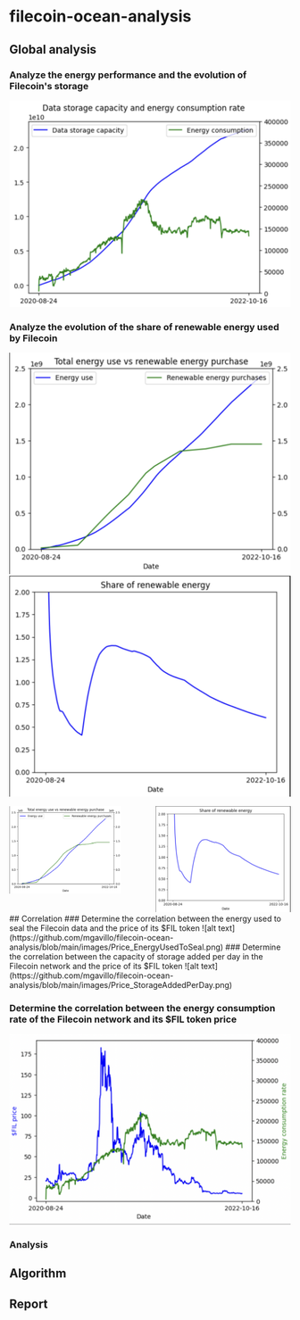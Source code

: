 # filecoin-ocean-analysis

## Global analysis
### Analyze the energy performance and the evolution of Filecoin's storage
![alt text](https://github.com/mgavillo/filecoin-ocean-analysis/blob/main/images/DataStorageCapacity_EnergyConsumption.png)

### Analyze the evolution of the share of renewable energy used by Filecoin
![alt text](https://github.com/mgavillo/filecoin-ocean-analysis/blob/main/images/totalEnergy_RenewableEnergy.png) ![alt text](https://github.com/mgavillo/filecoin-ocean-analysis/blob/main/images/Share_RenewableEnergy.png)

<div style="display:flex">
     <div style="flex:1;padding-right:10px;">
          <img src="images/totalEnergy_RenewableEnergy.png" width="200"/>
     </div>
     <div style="flex:1;padding-left:10px;">
          <img src="images/Share_RenewableEnergy.png" width="300"/>
     </div>
</div>
## Correlation
### Determine the correlation between the energy used to seal the Filecoin data and the price of its $FIL token
![alt text](https://github.com/mgavillo/filecoin-ocean-analysis/blob/main/images/Price_EnergyUsedToSeal.png)
### Determine the correlation between the capacity of storage added per day in the Filecoin network and the price of its $FIL token
![alt text](https://github.com/mgavillo/filecoin-ocean-analysis/blob/main/images/Price_StorageAddedPerDay.png)

### Determine the correlation between the energy consumption rate of the Filecoin network and its $FIL token price
![alt text](https://github.com/mgavillo/filecoin-ocean-analysis/blob/main/images/Price_EnergyConsuptionRate.png)
### Analysis

## Algorithm

## Report
